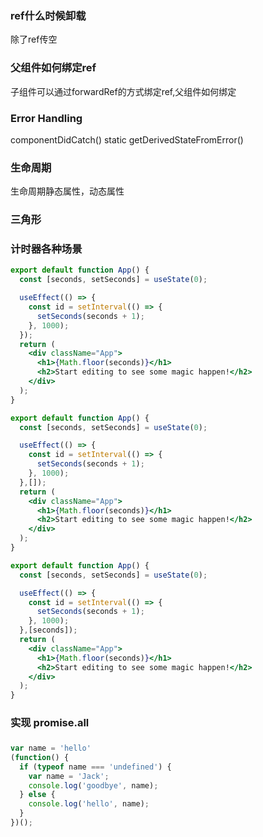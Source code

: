 ### ref什么时候卸载
除了ref传空
### 父组件如何绑定ref
子组件可以通过forwardRef的方式绑定ref,父组件如何绑定

### Error Handling
componentDidCatch()
static getDerivedStateFromError()

### 生命周期
生命周期静态属性，动态属性

### 三角形

### 计时器各种场景

```jsx harmony
export default function App() {
  const [seconds, setSeconds] = useState(0);

  useEffect(() => {
    const id = setInterval(() => {
      setSeconds(seconds + 1);
    }, 1000);
  });
  return (
    <div className="App">
      <h1>{Math.floor(seconds)}</h1>
      <h2>Start editing to see some magic happen!</h2>
    </div>
  );
}
```

```jsx harmony
export default function App() {
  const [seconds, setSeconds] = useState(0);

  useEffect(() => {
    const id = setInterval(() => {
      setSeconds(seconds + 1);
    }, 1000);
  },[]);
  return (
    <div className="App">
      <h1>{Math.floor(seconds)}</h1>
      <h2>Start editing to see some magic happen!</h2>
    </div>
  );
}
```

```jsx harmony
export default function App() {
  const [seconds, setSeconds] = useState(0);

  useEffect(() => {
    const id = setInterval(() => {
      setSeconds(seconds + 1);
    }, 1000);
  },[seconds]);
  return (
    <div className="App">
      <h1>{Math.floor(seconds)}</h1>
      <h2>Start editing to see some magic happen!</h2>
    </div>
  );
}
```

### 实现 promise.all


### 
```js
var name = 'hello'
(function() {
  if (typeof name === 'undefined') {
    var name = 'Jack';
    console.log('goodbye', name);
  } else {
    console.log('hello', name);
  }
})();
```
